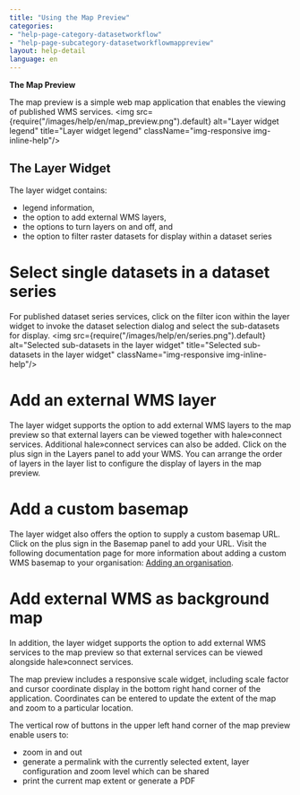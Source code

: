 ```yaml
---
title: "Using the Map Preview"
categories:
- "help-page-category-datasetworkflow"
- "help-page-subcategory-datasetworkflowmappreview"
layout: help-detail
language: en
---
```


**The Map Preview**

The map preview is a simple web map application that enables the viewing of published WMS services.
<img src={require("/images/help/en/map_preview.png").default} alt="Layer widget legend" title="Layer widget legend" className="img-responsive img-inline-help"/>

## The Layer Widget ##

The layer widget contains:

* legend information,
* the option to add external WMS layers,
* the options to turn layers on and off, and
* the option to filter raster datasets for display within a dataset series

# Select single datasets in a dataset series #

For published dataset series services, click on the filter icon within the layer widget to invoke the dataset selection dialog and select the sub-datasets for display.
<img src={require("/images/help/en/series.png").default} alt="Selected sub-datasets in the layer widget" title="Selected sub-datasets in the layer widget" className="img-responsive img-inline-help"/>

# Add an external WMS layer #

The layer widget supports the option to add external WMS layers to the map preview so that external layers can be viewed together with hale»connect services. Additional hale»connect services can also be added. Click on the plus sign in the Layers panel to add your WMS. You can arrange the order of layers in the layer list to configure the display of layers in the map preview.

# Add a custom basemap #

The layer widget also offers the option to supply a custom basemap URL. Click on the plus sign in the Basemap panel to add your URL. Visit the following documentation page for more information about adding a custom WMS basemap to your organisation: [Adding an organisation](../../users-roles-orgs/manage-orgs/2015-03-04-users-add-organisation).

# Add external WMS as background map #

In addition, the layer widget supports the option to add external WMS services to the map preview so that external services can be viewed alongside hale»connect services.

The map preview includes a responsive scale widget, including scale factor and cursor coordinate display in the bottom right hand corner of the application. Coordinates can be entered to update the extent of the map and zoom to a particular location.

The vertical row of buttons in the upper left hand corner of the map preview enable users to:
  * zoom in and out
  * generate a permalink with the currently selected extent, layer configuration and zoom level which can be shared
  * print the current map extent or generate a PDF
